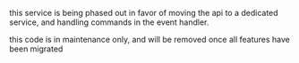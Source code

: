 this service is being phased out in favor of moving the api to a dedicated service, and handling commands in the event handler.

this code is in maintenance only, and will be removed once all features have been migrated